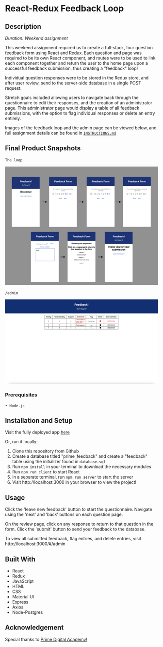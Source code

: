 # React-Redux Feedback Loop

## Description
*Duration: Weekend assignment*

This weekend assignment required us to create a full-stack, four question feedback form using React and Redux. Each question and page was required to be its own React component, and routes were to be used to link each component together and return the user to the home page upon a successful feedback submission, thus creating a "feedback" loop!

Individual question responses were to be stored in the Redux store, and after user review, send to the server-side database in a single POST request.

Stretch goals included allowing users to navigate back through the questionnaire to edit their responses, and the creation of an administrator page. This administrator page would display a table of all feedback submissions, with the option to flag individual responses or delete an entry entirely.

Images of the feedback loop and the admin page can be viewed below, and full assignment details can be found in [`INSTRUCTIONS.md`](INSTRUCTIONS.md)

## Final Product Snapshots

    The loop

![Wireframe](./wireframes/Feedback_loop.png)

    /admin

![Wireframe](./wireframes/MyAdmin.png)

### Prerequisites
    • Node.js

## Installation and Setup

Visit the fully deployed app [here]()

Or, run it locally:

1. Clone this repository from Github
2. Create a database titled "prime_feedback" and create a "feedback" table using the initializer found in `database.sql`
3. Run `npm install` in your terminal to download the necessary modules
4. Run `npm run client` to start React
5. In a separate terminal, run `npm run server` to start the server
6. Visit http://localhost:3000 in your browser to view the project!

## Usage

Click the 'leave new feedback' button to start the questionnaire. Navigate using the 'next' and 'back' buttons on each question page.

On the review page, click on any response to return to that question in the form. Click the 'submit' button to send your feedback to the database.

To view all submitted feedback, flag entries, and delete entries, visit http://localhost:3000/#/admin


## Built With

* React
* Redux
* JavaScript
* HTML
* CSS
* Material UI
* Express 
* Axios
* Node-Postgres

## Acknowledgement

Special thanks to [Prime Digital Academy!](https://github.com/PrimeAcademy) 

